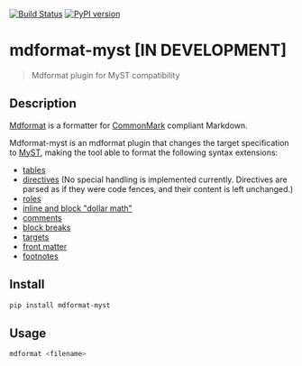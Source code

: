 [![Build Status](https://github.com/hukkinj1/mdformat-myst/workflows/Tests/badge.svg?branch=master)](https://github.com/hukkinj1/mdformat-myst/actions?query=workflow%3ATests+branch%3Amaster+event%3Apush)
[![PyPI version](https://img.shields.io/pypi/v/mdformat-myst)](https://pypi.org/project/mdformat-myst)

# mdformat-myst \[IN DEVELOPMENT\]

> Mdformat plugin for MyST compatibility

## Description

[Mdformat](https://github.com/executablebooks/mdformat) is a formatter for
[CommonMark](https://spec.commonmark.org/current/)
compliant Markdown.

Mdformat-myst is an mdformat plugin that changes the target specification to
[MyST](https://myst-parser.readthedocs.io/en/latest/using/syntax.html),
making the tool able to format the following syntax extensions:

- [tables](https://github.github.com/gfm/#tables-extension-)
- [directives](https://myst-parser.readthedocs.io/en/latest/using/syntax.html#syntax-directives)
  (No special handling is implemented currently.
  Directives are parsed as if they were code fences,
  and their content is left unchanged.)
- [roles](https://myst-parser.readthedocs.io/en/latest/using/syntax.html#syntax-roles)
- [inline and block "dollar math"](https://myst-parser.readthedocs.io/en/latest/using/syntax.html#math-shortcuts)
- [comments](https://myst-parser.readthedocs.io/en/latest/using/syntax.html#syntax-comments)
- [block breaks](https://myst-parser.readthedocs.io/en/latest/using/syntax.html#syntax-blockbreaks)
- [targets](https://myst-parser.readthedocs.io/en/latest/using/syntax.html#syntax-targets)
- [front matter](https://myst-parser.readthedocs.io/en/latest/using/syntax.html#extended-block-tokens)
- [footnotes](https://pandoc.org/MANUAL.html#footnotes)

## Install

```sh
pip install mdformat-myst
```

## Usage

```sh
mdformat <filename>
```
